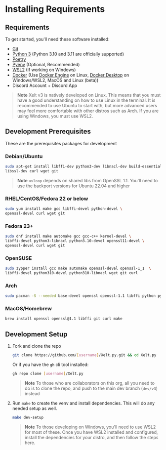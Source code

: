 # Installing Requirements

## Requirements

To get started, you'll need these software installed:

- [Git](https://git-scm.com/)
- [Python 3](https://www.python.org/) (Python 3.10 and 3.11 are officially supported)
- [Poetry](https://python-poetry.org/)
- [Pyenv](https://github.com/pyenv/pyenv) (Optional, Recommended)
- [WSL2](https://docs.microsoft.com/en-us/windows/wsl/) (If working on Windows)
- [Docker](https://www.docker.com/) (Use [Docker Engine](https://docs.docker.com/engine/) on Linux, [Docker Desktop](https://www.docker.com/products/docker-desktop/) on Windows/WSL2, MacOS and Linux (beta))
- Discord Account + Discord App

> **Note**
> Xelt v3 is natively developed on Linux. This means that you must have a good understanding on how to use Linux in the terminal. It is recommended to use Ubuntu to start with, but more advanced users may feel more comfortable with other distros such as Arch. If you are using Windows, you must use WSL2.

## Development Prerequisites

These are the prerequisites packages for development

### Debian/Ubuntu

```sh 
sudo apt-get install libffi-dev python3-dev libnacl-dev build-essentials \
libssl-dev curl wget git
```

> **Note**
> `uvloop` depends on shared libs from OpenSSL 1.1. You'll need to use the backport versions for Ubuntu 22.04 and higher

### RHEL/CentOS/Fedora 22 or below

```sh
sudo yum install make gcc libffi-devel python-devel \
openssl-devel curl wget git
```
### Fedora 23+

```sh
sudo dnf install make automake gcc gcc-c++ kernel-devel \
libffi-devel python3-libnacl python3.10-devel openssl11-devel \
openssl-devel curl wget git
```

### OpenSUSE

```sh
sudo zypper install gcc make automake openssl-devel openssl-1_1  \
libffi-devel python310-devel python310-libnacl wget git curl
```

### Arch

```sh
sudo pacman -S --needed base-devel openssl openssl-1.1 libffi python python-libnacl
```

### MacOS/Homebrew

```sh
brew install openssl openssl@1.1 libffi git curl make
```

## Development Setup

1. Fork and clone the repo

    ```sh
    git clone https://github.com/[username]/Xelt.py.git && cd Xelt.py
    ```

    Or if you have the `gh` cli tool installed:

    ```sh
    gh repo clone [username]/Xelt.py
    ```

    > **Note**
    > To those who are collaborators on this org, all you need to do is to clone the repo, and push to the main dev branch (`dev/v3`) instead


2. Run `make` to create the venv and install dependencies. This will do any needed setup as well.

    ```sh
    make dev-setup
    ```

    > **Note**
    > To those developing on Windows, you'll need to use WSL2 for most of these. Once you have WSL2 installed and configured, install the dependencies for your distro, and then follow the steps here.
